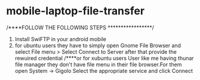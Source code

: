 # mobile-laptop-file-transfer

/****FOLLOW THE FOLLOWING STEPS *****************/
1. Install SwiFTP in your android mobile
2. for ubuntu users they have to simply open Gnome File Browser and select File menu > Select Connect to Server
  after that provide the rewuired credential
  /****or
  for xubuntu users User like me having thunar file manager they don't have file menu in their file browser.For them 
  open  System → Gigolo
  Select the appropriate service and click Connect
